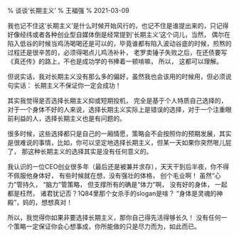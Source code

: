 % 谈谈‘长期主义’
% 王福强
% 2021-03-09

我也记不住这‘长期主义’是什么时候开始风行的，也记不住是谁提出来的，只记得好像经纬或者各种创业型自媒体倒是经常提到‘长期主义’这个词儿，当然， 偶尔在陷入低谷的时候当鸡汤喝喝还是可以的，毕竟谁都有陷入波动谷底的时候，煎熬的过程还是很辛苦的，必须得喝点儿鸡汤补补， 老罗卖锤子失败之后，在还债要写《真还传》的路上，不也是成功学的书捧着一顿啃嘛， 所以， 这都可以理解。

但说实话，我对长期主义没有那么多的偏好，虽然我也会该用的时候用，但必须说句实话： 长期主义不保证你一定会成功！

其实我觉得是否选择长期主义抑或短期投机， 完全是基于个人特质自己选择的， 对于一个身体不好的人来说，选择长期主义实际上是错误的选择，对于一个注重眼前利益的人，选择长期主义也是有问题的。 

很多时候，这些选择都只是自己的一厢情愿，策略会不会按照你的预期发展，其实是很难说的事情，比如，你可以坚定地选择长期主义，但某一天如果你突然哏儿屁了， 那这种长期主义的选择其实是没有任何意义的。

我认识的一位CEO创业很多年（最后还是被兼并求存），天天干到后半夜，你不得不佩服他身体好， 有些时候就在想，没有强壮的体格， 创个毛业啊！ 虽然“心力”管持久， “脑力”管策略， 但支撑所有的确是“体力”啊， 没有好的身体， 一起都是枉然， 诸君犹记否？1Q84里那个女杀手的slogan是啥？ “身体是灵魂的神殿”，妈的，想想真对！

所以，我觉得你如果非要选择长期主义，那你自己得先活得够长久！ 没有任何一个策略一定保证你会心想事成，你所能做的只是尽力而为，如此而已。




